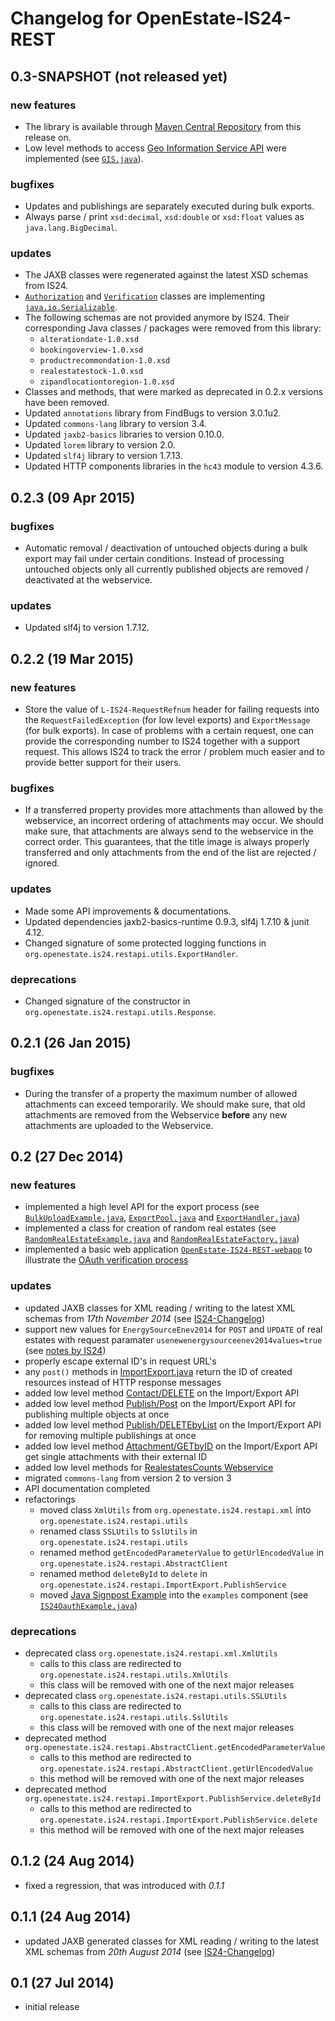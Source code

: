 Changelog for OpenEstate-IS24-REST
==================================


0.3-SNAPSHOT (not released yet)
-------------------------------

### new features

-   The library is available through [Maven Central Repository](http://search.maven.org/#search|ga|1|org.openestate.is24)
    from this release on.
-   Low level methods to access [Geo Information Service API](http://api.immobilienscout24.de/our-apis/gis.html)
    were implemented (see [`GIS.java`](https://github.com/OpenEstate/OpenEstate-IS24-REST/blob/develop/OpenEstate-IS24-REST/src/main/java/org/openestate/is24/restapi/GIS.java)).

### bugfixes

-   Updates and publishings are separately executed during bulk exports.
-   Always parse / print `xsd:decimal`, `xsd:double` or `xsd:float` values as
    `java.lang.BigDecimal`.

### updates

-   The JAXB classes were regenerated against the latest XSD schemas from IS24.
-   [`Authorization`](https://github.com/OpenEstate/OpenEstate-IS24-REST/blob/develop/OpenEstate-IS24-REST/src/main/java/org/openestate/is24/restapi/utils/Authorization.java) and
    [`Verification`](https://github.com/OpenEstate/OpenEstate-IS24-REST/blob/develop/OpenEstate-IS24-REST/src/main/java/org/openestate/is24/restapi/utils/Verification.java)
    classes are implementing [`java.io.Serializable`](https://docs.oracle.com/javase/7/docs/api/java/io/Serializable.html).
-   The following schemas are not provided anymore by IS24. Their corresponding
    Java classes / packages were removed from this library:
    -   `alterationdate-1.0.xsd`
    -   `bookingoverview-1.0.xsd`
    -   `productrecommondation-1.0.xsd`
    -   `realestatestock-1.0.xsd`
    -   `zipandlocationtoregion-1.0.xsd`
-   Classes and methods, that were marked as deprecated in 0.2.x versions
    have been removed.
-   Updated `annotations` library from FindBugs to version 3.0.1u2.
-   Updated `commons-lang` library to version 3.4.
-   Updated `jaxb2-basics` libraries to version 0.10.0.
-   Updated `lorem` library to version 2.0.
-   Updated `slf4j` library to version 1.7.13.
-   Updated HTTP components libraries in the `hc43` module to version 4.3.6.


0.2.3 (09 Apr 2015)
-------------------

### bugfixes

-   Automatic removal / deactivation of untouched objects during a bulk export
    may fail under certain conditions. Instead of processing untouched objects
    only all currently published objects are removed / deactivated at the
    webservice.

### updates

-   Updated slf4j to version 1.7.12.


0.2.2 (19 Mar 2015)
-------------------

### new features

-   Store the value of `L-IS24-RequestRefnum` header for failing requests into
    the `RequestFailedException` (for low level exports) and `ExportMessage`
    (for bulk exports). In case of problems with a certain request, one can
    provide the corresponding number to IS24 together with a support request.
    This allows IS24 to track the error / problem much easier and to provide
    better support for their users.

### bugfixes

-   If a transferred property provides more attachments than allowed by the
    webservice, an incorrect ordering of attachments may occur. We should make
    sure, that attachments are always send to the webservice in the correct
    order. This guarantees, that the title image is always properly transferred
    and only attachments from the end of the list are rejected / ignored.

### updates

-   Made some API improvements & documentations.
-   Updated dependencies jaxb2-basics-runtime 0.9.3, slf4j 1.7.10 & junit 4.12.
-   Changed signature of some protected logging functions in
    `org.openestate.is24.restapi.utils.ExportHandler`.

### deprecations

-   Changed signature of the constructor in
    `org.openestate.is24.restapi.utils.Response`.


0.2.1 (26 Jan 2015)
-------------------

### bugfixes

-   During the transfer of a property the maximum number of allowed attachments
    can exceed temporarily. We should make sure, that old attachments are
    removed from the Webservice **before** any new attachments are uploaded to
    the Webservice.


0.2 (27 Dec 2014)
-----------------

### new features

-   implemented a high level API for the export process (see
    [`BulkUploadExample.java`](https://github.com/OpenEstate/OpenEstate-IS24-REST/blob/v0.2/OpenEstate-IS24-REST-examples/src/main/java/org/openestate/is24/restapi/examples/BulkUploadExample.java),
    [`ExportPool.java`](https://github.com/OpenEstate/OpenEstate-IS24-REST/blob/v0.2/OpenEstate-IS24-REST/src/main/java/org/openestate/is24/restapi/utils/ExportPool.java) and
    [`ExportHandler.java`](https://github.com/OpenEstate/OpenEstate-IS24-REST/blob/v0.2/OpenEstate-IS24-REST/src/main/java/org/openestate/is24/restapi/utils/ExportHandler.java))
-   implemented a class for creation of random real estates (see
    [`RandomRealEstateExample.java`](https://github.com/OpenEstate/OpenEstate-IS24-REST/blob/v0.2/OpenEstate-IS24-REST-examples/src/main/java/org/openestate/is24/restapi/examples/RandomRealEstateExample.java) and
    [`RandomRealEstateFactory.java`](https://github.com/OpenEstate/OpenEstate-IS24-REST/blob/v0.2/OpenEstate-IS24-REST/src/main/java/org/openestate/is24/restapi/utils/RandomRealEstateFactory.java))
-   implemented a basic web application
    [`OpenEstate-IS24-REST-webapp`](https://github.com/OpenEstate/OpenEstate-IS24-REST/blob/v0.2/OpenEstate-IS24-REST-webapp)
    to illustrate the
    [OAuth verification process](http://api.immobilienscout24.de/useful/authentication.html)

### updates

-   updated JAXB classes for XML reading / writing to the latest XML schemas
    from *17th November 2014* (see
    [IS24-Changelog](http://api.immobilienscout24.de/useful/changelog.html))
-   support new values for `EnergySourceEnev2014` for `POST` and `UPDATE` of
    real estates with request paramater `usenewenergysourceenev2014values=true`
    (see
    [notes by IS24](http://api.immobilienscout24.de/useful/energy-certificate-2014.html))
-   properly escape external ID's in request URL's
-   any `post()` methods in
    [ImportExport.java](https://github.com/OpenEstate/OpenEstate-IS24-REST/blob/v0.2/OpenEstate-IS24-REST/src/main/java/org/openestate/is24/restapi/ImportExport.java)
    return the ID of created resources instead of HTTP response messages
-   added low level method
    [Contact/DELETE](http://api.immobilienscout24.de/our-apis/import-export/contact/delete.html)
    on the Import/Export API
-   added low level method
    [Publish/Post](http://api.immobilienscout24.de/our-apis/import-export/publish/post.html)
    on the Import/Export API for publishing multiple objects at once
-   added low level method
    [Publish/DELETEbyList](http://api.immobilienscout24.de/our-apis/import-export/publish/delete-by-list.html)
    on the Import/Export API for removing multiple publishings at once
-   added low level method
    [Attachment/GETbyID](http://api.immobilienscout24.de/our-apis/import-export/attachments/get-by-id.html)
    on the Import/Export API get single attachments with their external ID
-   added low level methods for
    [RealestatesCounts Webservice](http://api.immobilienscout24.de/our-apis/import-export/realestate/realestates-counts.html)
-   migrated `commons-lang` from version 2 to version 3
-   API documentation completed
-   refactorings
    -   moved class `XmlUtils` from `org.openestate.is24.restapi.xml` into `org.openestate.is24.restapi.utils`
    -   renamed class `SSLUtils` to `SslUtils` in `org.openestate.is24.restapi.utils`
    -   renamed method `getEncodedParameterValue` to `getUrlEncodedValue` in `org.openestate.is24.restapi.AbstractClient`
    -   renamed method `deleteById` to `delete` in `org.openestate.is24.restapi.ImportExport.PublishService`
    -   moved [Java Signpost Example](http://api.immobilienscout24.de/useful/tutorials-sdks-plugins/tutorial-java-signpost.html)
        into the `examples` component (see
        [`IS24OauthExample.java`](https://github.com/OpenEstate/OpenEstate-IS24-REST/blob/v0.2/OpenEstate-IS24-REST-examples/src/main/java/org/openestate/is24/restapi/examples/IS24OauthExample.java))

### deprecations

-   deprecated class `org.openestate.is24.restapi.xml.XmlUtils`
    -   calls to this class are redirected to `org.openestate.is24.restapi.utils.XmlUtils`
    -   this class will be removed with one of the next major releases
-   deprecated class `org.openestate.is24.restapi.utils.SSLUtils`
    -   calls to this class are redirected to `org.openestate.is24.restapi.utils.SslUtils`
    -   this class will be removed with one of the next major releases
-   deprecated method `org.openestate.is24.restapi.AbstractClient.getEncodedParameterValue`
    -   calls to this method are redirected to `org.openestate.is24.restapi.AbstractClient.getUrlEncodedValue`
    -   this method will be removed with one of the next major releases
-   deprecated method `org.openestate.is24.restapi.ImportExport.PublishService.deleteById`
    -   calls to this method are redirected to `org.openestate.is24.restapi.ImportExport.PublishService.delete`
    -   this method will be removed with one of the next major releases


0.1.2 (24 Aug 2014)
-------------------

-   fixed a regression, that was introduced with *0.1.1*


0.1.1 (24 Aug 2014)
-------------------

-   updated JAXB generated classes for XML reading / writing to the latest XML
    schemas from *20th August 2014* (see
    [IS24-Changelog](http://api.immobilienscout24.de/useful/changelog.html))


0.1 (27 Jul 2014)
-----------------

-   initial release

